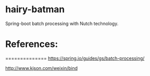 # hairy-batman

Spring-boot batch processing with Nutch technology.

# References:
==============
https://spring.io/guides/gs/batch-processing/

http://www.kjson.com/weixin/bind
